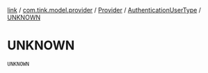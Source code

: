 [link](../../../index.md) / [com.tink.model.provider](../../index.md) / [Provider](../index.md) / [AuthenticationUserType](index.md) / [UNKNOWN](./-u-n-k-n-o-w-n.md)

# UNKNOWN

`UNKNOWN`